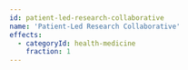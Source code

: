 ```yaml
---
id: patient-led-research-collaborative
name: 'Patient-Led Research Collaborative'
effects:
  - categoryId: health-medicine
    fraction: 1
---
```

